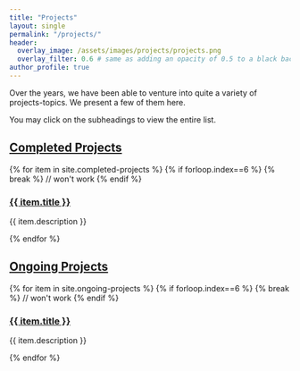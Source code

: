 ```yaml
---
title: "Projects"
layout: single
permalink: "/projects/"
header:
  overlay_image: /assets/images/projects/projects.png
  overlay_filter: 0.6 # same as adding an opacity of 0.5 to a black background
author_profile: true
---
```


Over the years, we have been able to venture into quite a variety of projects-topics. We present a few of them here.

You may click on the subheadings to view the entire list.


## [Completed Projects](/completed-projects)
{% for item in site.completed-projects %}
  {% if forloop.index==6 %}
  {% break %} // won't work
  {% endif %}
  <h3><a href="{{ item.url }}">{{ item.title }}</a></h3>
  <p>{{ item.description }}</p>
{% endfor %}

## [Ongoing Projects](/ongoing-projects)
{% for item in site.ongoing-projects %}
  {% if forloop.index==6 %}
  {% break %} // won't work
  {% endif %}
  <h3><a href="{{ item.url }}">{{ item.title }}</a></h3>
  <p>{{ item.description }}</p>
{% endfor %}
